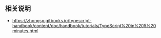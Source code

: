 ## 相关说明

- https://zhongsp.gitbooks.io/typescript-handbook/content/doc/handbook/tutorials/TypeScript%20in%205%20minutes.html